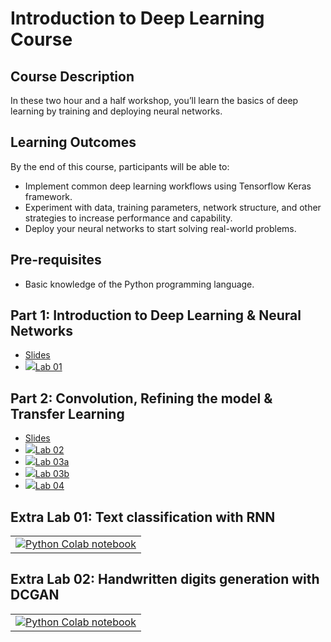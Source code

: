 # Introduction to Deep Learning Course

## Course Description 

In these two hour and a half workshop, you’ll learn the basics of deep learning by training and deploying neural networks.


## Learning Outcomes

By the end of this course, participants will be able to:

* Implement common deep learning workflows using Tensorflow Keras framework.
* Experiment with data, training parameters, network structure, and other strategies to increase performance and capability.
* Deploy your neural networks to start solving real-world problems.

## Pre-requisites

* Basic knowledge of the Python programming language.

## Part 1: Introduction to Deep Learning & Neural Networks

* <a href="/slides/D01_part1.html" target="_blank">Slides</a>
* <a target="_blank" href="https://colab.research.google.com/github/rses-dl-course-durham/rses-dl-course-durham.github.io/blob/master/notebooks/python/L01_classifying_images_of_clothing.ipynb"><img src="https://upload.wikimedia.org/wikipedia/commons/thumb/c/c3/Python-logo-notext.svg/32px-Python-logo-notext.svg.png" />Lab 01</a>


## Part 2: Convolution, Refining the model & Transfer Learning

* <a href="/slides/D02_part2.html" target="_blank">Slides</a>
* <a target="_blank" href="https://colab.research.google.com/github/rses-dl-course-durham/rses-dl-course-durham.github.io/blob/master/notebooks/python/L02_image_classification_with_cnn.ipynb"><img src="https://upload.wikimedia.org/wikipedia/commons/thumb/c/c3/Python-logo-notext.svg/32px-Python-logo-notext.svg.png" />Lab 02</a>
* <a target="_blank" href="https://colab.research.google.com/github/rses-dl-course-durham/rses-dl-course-durham.github.io/blob/master/notebooks/python/L03_C01_dogs_vs_cats_without_augmentation.ipynb"><img src="https://upload.wikimedia.org/wikipedia/commons/thumb/c/c3/Python-logo-notext.svg/32px-Python-logo-notext.svg.png" />Lab 03a</a>
* <a target="_blank" href="https://colab.research.google.com/github/rses-dl-course-durham/rses-dl-course-durham.github.io/blob/master/notebooks/python/L03_C02_dogs_vs_cats_with_augmentation.ipynb"><img src="https://upload.wikimedia.org/wikipedia/commons/thumb/c/c3/Python-logo-notext.svg/32px-Python-logo-notext.svg.png" />Lab 03b</a>
* <a target="_blank" href="https://colab.research.google.com/github/rses-dl-course-durham/rses-dl-course-durham.github.io/blob/master/notebooks/python/L04_tensorflow_hub_and_transfer_learning.ipynb"><img src="https://upload.wikimedia.org/wikipedia/commons/thumb/c/c3/Python-logo-notext.svg/32px-Python-logo-notext.svg.png" />Lab 04</a>

## Extra Lab 01: Text classification with RNN

<table>
  <td>
    <a target="_blank" href="https://colab.research.google.com/github/rses-dl-course-durham/rses-dl-course-durham.github.io/blob/master/notebooks/python/XL01_text_classification_rnn.ipynb"><img src="https://upload.wikimedia.org/wikipedia/commons/thumb/c/c3/Python-logo-notext.svg/32px-Python-logo-notext.svg.png" />Python Colab notebook</a>
  </td>
</table>

## Extra Lab 02: Handwritten digits generation with DCGAN

<table>
  <td>
    <a target="_blank" href="https://colab.research.google.com/github/rses-dl-course-durham/rses-dl-course-durham.github.io/blob/master/notebooks/python/XL02_dcgan.ipynb"><img src="https://upload.wikimedia.org/wikipedia/commons/thumb/c/c3/Python-logo-notext.svg/32px-Python-logo-notext.svg.png" />Python Colab notebook</a>
  </td>
</table>

